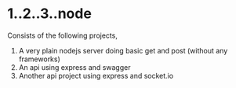 # 1..2..3..node

Consists of the following projects,

1. A very plain nodejs server doing basic get and post (without any frameworks)
2. An api using express and swagger
3. Another api project using express and socket.io
